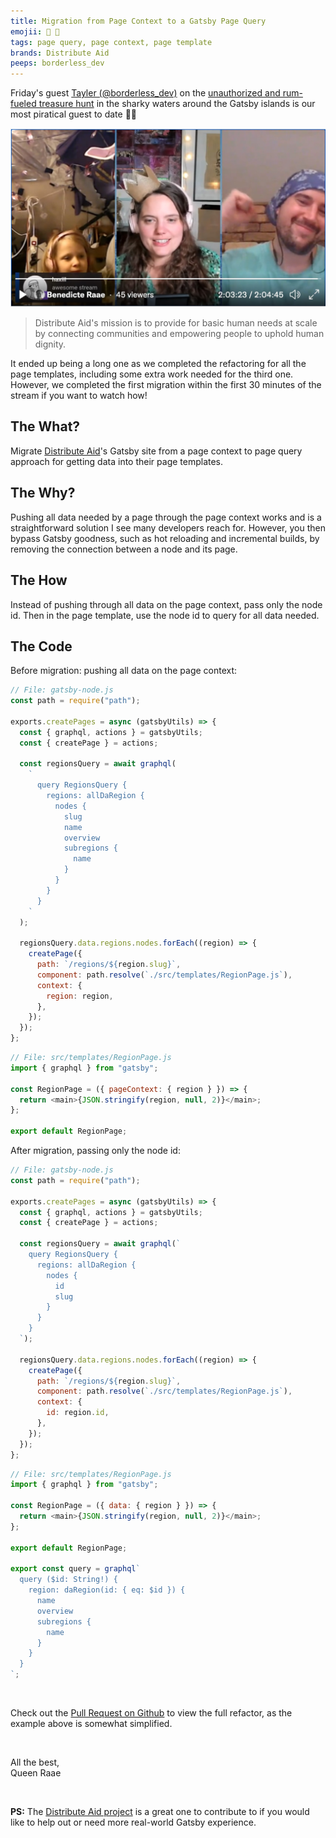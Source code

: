 ```yaml
---
title: Migration from Page Context to a Gatsby Page Query
emojii: 🔄 📄
tags: page query, page context, page template
brands: Distribute Aid
peeps: borderless_dev
---
```


Friday's guest [Tayler (@borderless_dev)](https://twitter.com/borderless_dev) on the [unauthorized and rum-fueled treasure hunt](https://youtu.be/nNn3bAx5l9E) in the sharky waters around the Gatsby islands is our most piratical guest to date 🏴‍☠️

[![Stream Screendump](./screendump.jpg)](https://youtu.be/nNn3bAx5l9E)

> Distribute Aid's mission is to provide for basic human needs at scale by connecting communities and empowering people to uphold human dignity.

It ended up being a long one as we completed the refactoring for all the page templates, including some extra work needed for the third one. However, we completed the first migration within the first 30 minutes of the stream if you want to watch how!

## The What?

Migrate [Distribute Aid](https://distributeaid.org/)'s Gatsby site from a page context to page query approach for getting data into their page templates.

## The Why?

Pushing all data needed by a page through the page context works and is a straightforward solution I see many developers reach for. However, you then bypass Gatsby goodness, such as hot reloading and incremental builds, by removing the connection between a node and its page.

## The How

Instead of pushing through all data on the page context, pass only the node id. Then in the page template, use the node id to query for all data needed.

## The Code

Before migration: pushing all data on the page context:

```js
// File: gatsby-node.js
const path = require("path");

exports.createPages = async (gatsbyUtils) => {
  const { graphql, actions } = gatsbyUtils;
  const { createPage } = actions;

  const regionsQuery = await graphql(
    `
      query RegionsQuery {
        regions: allDaRegion {
          nodes {
            slug
            name
            overview
            subregions {
              name
            }
          }
        }
      }
    `
  );

  regionsQuery.data.regions.nodes.forEach((region) => {
    createPage({
      path: `/regions/${region.slug}`,
      component: path.resolve(`./src/templates/RegionPage.js`),
      context: {
        region: region,
      },
    });
  });
};
```

```js
// File: src/templates/RegionPage.js
import { graphql } from "gatsby";

const RegionPage = ({ pageContext: { region } }) => {
  return <main>{JSON.stringify(region, null, 2)}</main>;
};

export default RegionPage;
```

After migration, passing only the node id:

```js
// File: gatsby-node.js
const path = require("path");

exports.createPages = async (gatsbyUtils) => {
  const { graphql, actions } = gatsbyUtils;
  const { createPage } = actions;

  const regionsQuery = await graphql(`
    query RegionsQuery {
      regions: allDaRegion {
        nodes {
          id
          slug
        }
      }
    }
  `);

  regionsQuery.data.regions.nodes.forEach((region) => {
    createPage({
      path: `/regions/${region.slug}`,
      component: path.resolve(`./src/templates/RegionPage.js`),
      context: {
        id: region.id,
      },
    });
  });
};
```

```js
// File: src/templates/RegionPage.js
import { graphql } from "gatsby";

const RegionPage = ({ data: { region } }) => {
  return <main>{JSON.stringify(region, null, 2)}</main>;
};

export default RegionPage;

export const query = graphql`
  query ($id: String!) {
    region: daRegion(id: { eq: $id }) {
      name
      overview
      subregions {
        name
      }
    }
  }
`;
```

&nbsp;

Check out the [Pull Request on Github](https://github.com/) to view the full refactor, as the example above is somewhat simplified.

&nbsp;

All the best,  
Queen Raae

&nbsp;

**PS:** The [Distribute Aid project](https://github.com/distributeaid/distributeaid.org) is a great one to contribute to if you would like to help out or need more real-world Gatsby experience.
